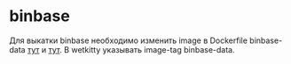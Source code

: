 # binbase

Для выкатки binbase необходимо изменить image в Dockerfile binbase-data [тут](https://github.com/rbkmoney/binbase-data/blob/master/Dockerfile#L1) и [тут](https://github.com/rbkmoney/binbase-data/blob/master/Dockerfile#L24).
В wetkitty указывать image-tag binbase-data.